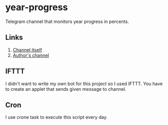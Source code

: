 # year-progress
Telegram channel that monitors year progress in percents.

Links
----
1. [Channel itself](https://t.me/YearProgressBar)
2. [Author's channel](https://t.me/FilteredInternet)

IFTTT
---
I didn't want to write my own bot for this project so I used IFTTT. You have to create an applet that sends given message to channel.

Cron
---
I use crone task to execute this script every day.
